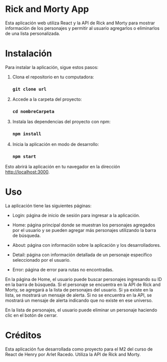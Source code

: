 # Rick and Morty App

Esta aplicación web utiliza React y la API de Rick and Morty para mostrar información de los personajes y permitir al usuario agregarlos o eliminarlos de una lista personalizada.

####

# Instalación

Para instalar la aplicación, sigue estos pasos:

1. Clona el repositorio en tu computadora:

    ### `git clone url`

2. Accede a la carpeta del proyecto:

    ### `cd nombreCarpeta`

3. Instala las dependencias del proyecto con npm:

    ### `npm install`

4. Inicia la aplicación en modo de desarrollo:

    ### `npm start`

Esto abrirá la aplicación en tu navegador en la dirección <http://localhost:3000>.


# Uso

La aplicación tiene las siguientes páginas:

* Login: página de inicio de sesión para ingresar a la aplicación.

* Home: página principal donde se muestran los personajes agregados por el usuario y se pueden agregar más personajes utilizando la barra de búsqueda.

* About: página con información sobre la aplicación y los desarrolladores.

* Detail: página con información detallada de un personaje específico seleccionado por el usuario.

* Error: página de error para rutas no encontradas.

En la página de Home, el usuario puede buscar personajes ingresando su ID en la barra de búsqueda. Si el personaje se encuentra en la API de Rick and Morty, se agregará a la lista de personajes del usuario. Si ya existe en la lista, se mostrará un mensaje de alerta. Si no se encuentra en la API, se mostrará un mensaje de alerta indicando que no existe en ese universo.

En la lista de personajes, el usuario puede eliminar un personaje haciendo clic en el botón de cerrar.


# Créditos

Esta aplicación fue desarrollada como proyecto para el M2 del curso de React de Henry por Arlet Racedo. Utiliza la API de Rick and Morty.